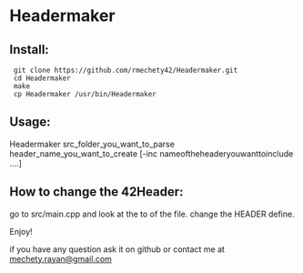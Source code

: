 # Headermaker


## Install:
 ```
  git clone https://github.com/rmechety42/Headermaker.git
  cd Headermaker 
  make
  cp Headermaker /usr/bin/Headermaker 
```


## Usage:

  Headermaker src_folder_you_want_to_parse header_name_you_want_to_create [-inc nameoftheheaderyouwanttoinclude ....]
 
## How to change the 42Header:
  go to src/main.cpp and look at the to of the file. change the HEADER define.
  
  
  
Enjoy! 

if you have any question ask it on github or contact me at mechety.rayan@gmail.com

